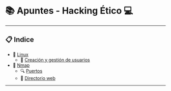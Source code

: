 # 📚 Apuntes - Hacking Ético 💻
***
## 📋 Indice 
- 📜 [Linux](https://github.com/w0lfst/Apuntes/tree/main/Linux)
    - 👥 [Creación y gestión de usuarios](https://github.com/w0lfst/Apuntes/blob/main/Linux/Creacion%20y%20gestion%20de%20usuarios.md#filtrar-contenido-arhivo)
- 👀 [Nmap](https://github.com/w0lfst/Apuntes/tree/main/nmap)
    - 🔍 [Puertos](https://github.com/w0lfst/Apuntes/blob/main/nmap/Escaneo%20de%20puertos.md#escanear-puertos)
    - 📂 [Directorio web](https://github.com/w0lfst/Apuntes/blob/main/nmap/Escaneo%20directorio%20web.md#directorio-web)
***

